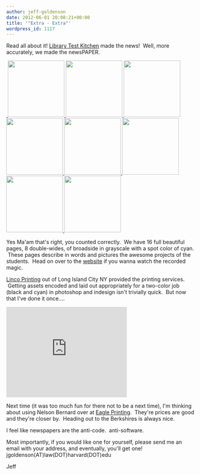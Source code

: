 ```yaml
---
author: jeff-goldenson
date: 2012-06-01 20:08:21+00:00
title: '"Extra - Extra"'
wordpress_id: 1117
---
```


Read all about it! [Library Test Kitchen](http://www.librarytestkitchen.org/) made the news!  Well, more accurately, we made the newsPAPER.

<div class="gallery-sq gallery-thirds">
  <a class="gallery-item" href="https://lil.law.harvard.edu/blog/wp-content/uploads/2012/06/IMG_0267-150x150.jpg">
    <img src="https://lil.law.harvard.edu/blog/wp-content/uploads/2012/06/IMG_0267-150x150.jpg" alt="">
  </a>
  <a class="gallery-item" href="https://lil.law.harvard.edu/blog/wp-content/uploads/2012/06/IMG_0266-150x150.jpg">
    <img width="150" height="150" src="https://lil.law.harvard.edu/blog/wp-content/uploads/2012/06/IMG_0266-150x150.jpg" alt="">
  </a>
  <a class="gallery-item" href="https://lil.law.harvard.edu/blog/wp-content/uploads/2012/06/IMG_0265-150x150.jpg">
    <img width="150" height="150" src="https://lil.law.harvard.edu/blog/wp-content/uploads/2012/06/IMG_0265-150x150.jpg" alt="">
  </a>
  <a class="gallery-item" href="https://lil.law.harvard.edu/blog/wp-content/uploads/2012/06/IMG_0264-150x150.jpg">
    <img width="150" height="150" src="https://lil.law.harvard.edu/blog/wp-content/uploads/2012/06/IMG_0264-150x150.jpg" alt="">
  </a>
  <a class="gallery-item" href="https://lil.law.harvard.edu/blog/wp-content/uploads/2012/06/IMG_0263-150x150.jpg">
    <img width="150" height="150" src="https://lil.law.harvard.edu/blog/wp-content/uploads/2012/06/IMG_0263-150x150.jpg" alt="">
  </a>
  <a class="gallery-item" href="https://lil.law.harvard.edu/blog/wp-content/uploads/2012/06/IMG_0262-150x150.jpg">
    <img width="150" height="150" src="https://lil.law.harvard.edu/blog/wp-content/uploads/2012/06/IMG_0262-150x150.jpg" alt="">
  </a>
  <a class="gallery-item" href="https://lil.law.harvard.edu/blog/wp-content/uploads/2012/06/IMG_0261-150x150.jpg">
    <img width="150" height="150" src="https://lil.law.harvard.edu/blog/wp-content/uploads/2012/06/IMG_0261-150x150.jpg" alt="">
  </a>
  <a class="gallery-item" href="https://lil.law.harvard.edu/blog/wp-content/uploads/2012/06/IMG_0259-150x150.jpg">
    <img width="150" height="150" src="https://lil.law.harvard.edu/blog/wp-content/uploads/2012/06/IMG_0259-150x150.jpg" alt="">
  </a>
  <a class="gallery-item" href="https://lil.law.harvard.edu/blog/wp-content/uploads/2012/06/IMG_0258-150x150.jpg">
    <img width="150" height="150" src="https://lil.law.harvard.edu/blog/wp-content/uploads/2012/06/IMG_0258-150x150.jpg" alt="">
  </a>
</div>

Yes Ma'am that's right, you counted correctly.  We have 16 full beautiful pages, 8 double-wides, of broadside in grayscale with a spot color of cyan.  These pages describe in words and pictures the awesome projects of the students.  Head on over to the [website](http://www.librarytestkitchen.org/) if you wanna watch the recorded magic.

[Linco Printing](http://lincoprinting.com/) out of Long Island City NY provided the printing services.  Getting assets encoded and laid out appropriately for a two-color job (black and cyan) in photoshop and indesign isn't trivially quick.  But now that I've done it once....

<div class="embed-container"><iframe width="320" height="240" src="http://player.vimeo.com/video/43275020" frameborder="0" allowfullscreen></iframe></div>

Next time (it was too much fun for there not to be a next time), I'm thinking about using Nelson Bernard over at [Eagle Printing](http://www.berkshireeagle.com/contactus).  They're prices are good and they're closer by.  Heading out to the Berkshires is always nice.

I feel like newspapers are the anti-code.  anti-software.

Most importantly, if you would like one for yourself, please send me an email with your address, and eventually, you'll get one! jgoldenson(AT)law(DOT)harvard(DOT)edu

Jeff
